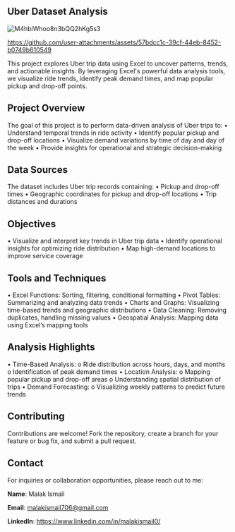 ## Uber Dataset Analysis

![M4hbiWhoo8n3bQQ2hKg5s3](https://github.com/user-attachments/assets/1b3fd084-00f8-4782-9f45-1977d5ca5cc2)



https://github.com/user-attachments/assets/57bdcc1c-39cf-44eb-8452-b0749b610549


This project explores Uber trip data using Excel to uncover patterns, trends, and actionable insights. By leveraging Excel's powerful data analysis tools, we visualize ride trends, identify peak demand times, and map popular pickup and drop-off points.

## Project Overview
The goal of this project is to perform data-driven analysis of Uber trips to:
•	Understand temporal trends in ride activity
•	Identify popular pickup and drop-off locations
•	Visualize demand variations by time of day and day of the week
•	Provide insights for operational and strategic decision-making

## Data Sources
The dataset includes Uber trip records containing:
•	Pickup and drop-off times
•	Geographic coordinates for pickup and drop-off locations
•	Trip distances and durations

## Objectives
•	Visualize and interpret key trends in Uber trip data
•	Identify operational insights for optimizing ride distribution
•	Map high-demand locations to improve service coverage

## Tools and Techniques
•	Excel Functions: Sorting, filtering, conditional formatting
•	Pivot Tables: Summarizing and analyzing data trends
•	Charts and Graphs: Visualizing time-based trends and geographic distributions
•	Data Cleaning: Removing duplicates, handling missing values
•	Geospatial Analysis: Mapping data using Excel’s mapping tools

## Analysis Highlights
•	Time-Based Analysis:
o	Ride distribution across hours, days, and months
o	Identification of peak demand times
•	Location Analysis:
o	Mapping popular pickup and drop-off areas
o	Understanding spatial distribution of trips
•	Demand Forecasting:
o	Visualizing weekly patterns to predict future trends

## Contributing
Contributions are welcome! Fork the repository, create a branch for your feature or bug fix, and submit a pull request.

## Contact
For inquiries or collaboration opportunities, please reach out to me:

**Name**: Malak Ismail  

**Email**: malakismail706@gmail.com 

**LinkedIn**: https://www.linkedin.com/in/malakismail0/

